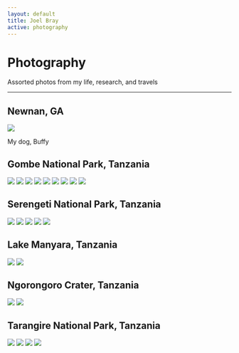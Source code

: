 ```yaml
---
layout: default
title: Joel Bray
active: photography
---
```


<p><h1>Photography</h1></p>

Assorted photos from my life, research, and travels

___

## Newnan, GA

<img src="/assets/images/Buffy.jpg"><figcaption>My dog, Buffy</figcaption>

## Gombe National Park, Tanzania

<img src="/assets/images/wildlife/gombe/DSC_0779.jpg">

<img src="/assets/images/wildlife/gombe/DSC_0847.jpg">

<img src="/assets/images/wildlife/gombe/DSC_0905.jpg">

<img src="/assets/images/wildlife/gombe/DSC_1374.jpg">

<img src="/assets/images/wildlife/gombe/DSC_2875.jpg">

<img src="/assets/images/wildlife/gombe/DSC_3025.jpg">

<img src="/assets/images/wildlife/gombe/DSC_4576.jpg">

<img src="/assets/images/wildlife/gombe/DSC_4972.jpg">

<img src="/assets/images/wildlife/gombe/DSC_7174.jpg">

## Serengeti National Park, Tanzania

<img src="/assets/images/wildlife/safari/DSC_0025.jpg">

<img src="/assets/images/wildlife/safari/DSC_0067.jpg">

<img src="/assets/images/wildlife/safari/DSC_0325.jpg">

<img src="/assets/images/wildlife/safari/DSC_0522.jpg">

<img src="/assets/images/wildlife/safari/DSC_0945.jpg">

## Lake Manyara, Tanzania

<img src="/assets/images/wildlife/safari/DSC_1059.jpg">

<img src="/assets/images/wildlife/safari/DSC_1173.jpg">

## Ngorongoro Crater, Tanzania

<img src="/assets/images/wildlife/safari/DSC_1476.jpg">

<img src="/assets/images/wildlife/safari/DSC_1718.jpg">

## Tarangire National Park, Tanzania

<img src="/assets/images/wildlife/safari/DSC_2558.jpg">

<img src="/assets/images/wildlife/safari/DSC_2700.jpg">

<img src="/assets/images/wildlife/safari/DSC_2725.jpg">

<img src="/assets/images/wildlife/safari/DSC_2729.jpg">

